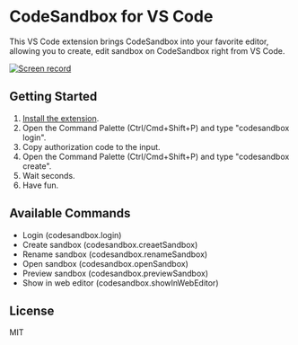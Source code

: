 # CodeSandbox for VS Code

This VS Code extension brings CodeSandbox into your favorite editor, allowing you to create, edit sandbox on CodeSandbox right from VS Code.

[![Screen record](https://user-images.githubusercontent.com/465125/68078661-b5d64e80-fe15-11e9-9f17-41a9d11fcc58.png)](https://www.youtube.com/watch?v=GPoK7DOB8E8)


## Getting Started

1. [Install the extension](http://bit.ly/2WJo4dr).
1. Open the Command Palette (Ctrl/Cmd+Shift+P) and type "codesandbox login".
1. Copy authorization code to the input.
1. Open the Command Palette (Ctrl/Cmd+Shift+P) and type "codesandbox create".
1. Wait seconds.
1. Have fun.

## Available Commands

- Login (codesandbox.login)
- Create sandbox (codesandbox.creaetSandbox)
- Rename sandbox (codesandbox.renameSandbox)
- Open sandbox (codesandbox.openSandbox)
- Preview sandbox (codesandbox.previewSandbox)
- Show in web editor (codesandbox.showInWebEditor)

## License

MIT
